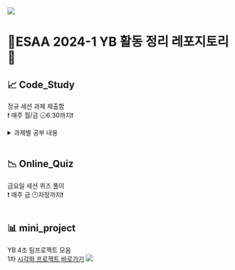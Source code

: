 <img src="https://capsule-render.vercel.app/api?type=waving&color=00462A&height=200&section=header&text=ESAA%202024-1%20YB&fontColor=EFEFEF" />

# 🌱ESAA 2024-1 YB 활동 정리 레포지토리🌱

## 📈 Code_Study
정규 세션 과제 제출함 <br/>
❗ 매주 월/금 🕡6:30까지❗
<br/>
<details>
<summary>과제별 공부 내용</summary>
<div markdown="1">
  
 - Numpy → 0308
 - Pandas → 0311
 - 시각화 → 0315-0318
 - sklearn → 0322-0325
 - 시계열 → 0329
 - 평가 → 0401-0405
 - Classification → 0408-0503
 - Regression →


</div>
</details>

<br/>

## 📉 Online_Quiz
금요일 세션 퀴즈 풀이 <br/>
❗ 매주 금 🕛자정까지❗
<br/> 
<br/> 

## 📊 mini_project
YB 4조 팀프로젝트 모음 <br/>
1차 [시각화 프로젝트 바로가기](https://github.com/Yujini68/ESAA/blob/main/YB%204%EC%A1%B0%20%EC%8B%9C%EA%B0%81%ED%99%94.ipynb)
<img src="https://capsule-render.vercel.app/api?type=waving&color=00462A&height=120&section=footer" />

